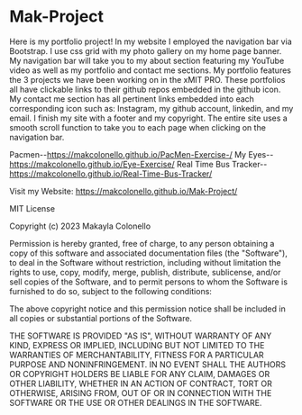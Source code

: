 # Mak-Project

Here is my portfolio project! In my website I employed the navigation bar via Bootstrap. I use css grid with my photo gallery on my home page banner. My navigation bar will take you to my about section featuring my YouTube video as well as my portfolio and contact me sections. My portfolio features the 3 projects we have been working on in the xMIT PRO. These portfolios all have clickable links to their github repos embedded in the github icon. My contact me section has all pertinent links embedded into each corresponding icon such as: Instagram, my github account, linkedin, and my email. I finish my site with a footer and my copyright. The entire site uses a smooth scroll function to take you to each page when clicking on the navigation bar.



Pacmen--https://makcolonello.github.io/PacMen-Exercise-/
My Eyes--https://makcolonello.github.io/Eye-Exercise/
Real Time Bus Tracker--https://makcolonello.github.io/Real-Time-Bus-Tracker/

Visit my Website: https://makcolonello.github.io/Mak-Project/

MIT License

Copyright (c) 2023 Makayla Colonello

Permission is hereby granted, free of charge, to any person obtaining a copy of this software and associated documentation files (the "Software"), to deal in the Software without restriction, including without limitation the rights to use, copy, modify, merge, publish, distribute, sublicense, and/or sell copies of the Software, and to permit persons to whom the Software is furnished to do so, subject to the following conditions:

The above copyright notice and this permission notice shall be included in all copies or substantial portions of the Software.

THE SOFTWARE IS PROVIDED "AS IS", WITHOUT WARRANTY OF ANY KIND, EXPRESS OR IMPLIED, INCLUDING BUT NOT LIMITED TO THE WARRANTIES OF MERCHANTABILITY, FITNESS FOR A PARTICULAR PURPOSE AND NONINFRINGEMENT. IN NO EVENT SHALL THE AUTHORS OR COPYRIGHT HOLDERS BE LIABLE FOR ANY CLAIM, DAMAGES OR OTHER LIABILITY, WHETHER IN AN ACTION OF CONTRACT, TORT OR OTHERWISE, ARISING FROM, OUT OF OR IN CONNECTION WITH THE SOFTWARE OR THE USE OR OTHER DEALINGS IN THE SOFTWARE.
